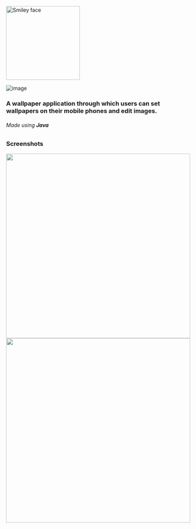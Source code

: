 <img src="https://user-images.githubusercontent.com/81035297/202406175-d894bc5e-2a3a-4f8a-a107-3f7f87c36fde.png" alt="Smiley face" height="200" width="200">
  
  ![image](https://user-images.githubusercontent.com/81035297/202406175-d894bc5e-2a3a-4f8a-a107-3f7f87c36fde.png)


  <h3> A wallpaper application through which users can set wallpapers on their mobile phones and edit images. </h3>

  <h6> Made using <b>Java</b><h6>

  <h3> Screenshots </h3>

  <img src="https://user-images.githubusercontent.com/81035297/202406118-76d268b7-fcba-4a27-8c1f-48e72943aca6.jpg" width="500">

  <img src="https://user-images.githubusercontent.com/81035297/202406140-7b8a088a-6af1-4cd9-b402-b6dcc45d1036.jpg" width="500">
